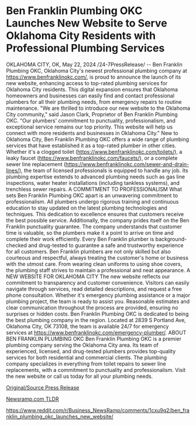 # Ben Franklin Plumbing OKC Launches New Website to Serve Oklahoma City Residents with Professional Plumbing Services

OKLAHOMA CITY, OK, May 22, 2024 /24-7PressRelease/ -- Ben Franklin Plumbing OKC, Oklahoma City's newest professional plumbing company at https://www.benfranklinokc.com/, is proud to announce the launch of its new website, enhancing access to top-rated plumbing services for Oklahoma City residents. This digital expansion ensures that Oklahoma homeowners and businesses can easily find and contact professional plumbers for all their plumbing needs, from emergency repairs to routine maintenance.   "We are thrilled to introduce our new website to the Oklahoma City community," said Jason Clark, Proprietor of Ben Franklin Plumbing OKC. "Our plumbers' commitment to punctuality, professionalism, and exceptional service remains our top priority. This website will help us connect with more residents and businesses in Oklahoma City."  New to Oklahoma City, Ben Franklin Plumbing OKC offers a wide range of plumbing services that have established it as a top-rated plumber in other cities. Whether it's a clogged toilet (https://www.benfranklinokc.com/toilets/), a leaky faucet (https://www.benfranklinokc.com/faucets/), or a complete sewer line replacement (https://www.benfranklinokc.com/sewer-and-drain-lines/), the team of licensed professionals is equipped to handle any job. Its plumbing expertise extends to advanced plumbing needs such as gas line inspections, water heater installations (including tankless systems), and trenchless sewer repairs.  A COMMITMENT TO PROFESSIONALISM  What sets Ben Franklin Plumbing OKC apart is an unwavering commitment to professionalism. All plumbers undergo rigorous training and continuous education to stay updated on the latest plumbing technologies and techniques. This dedication to excellence ensures that customers receive the best possible service. Additionally, the company prides itself on the Ben Franklin punctuality guarantee. The company understands that customer time is valuable, so the plumbers make it a point to arrive on time and complete their work efficiently.  Every Ben Franklin plumber is background-checked and drug-tested to guarantee a safe and trustworthy experience for all customers. Ben Franklin plumbers are not only skilled but also courteous and respectful, always treating the customer's home or business with the utmost care. From wearing clean uniforms to using shoe covers, the plumbing staff strives to maintain a professional and neat appearance.  A NEW WEBSITE FOR OKLAHOMA CITY  The new website reflects our commitment to transparency and customer convenience. Visitors can easily navigate through services, read detailed descriptions, and request a free phone consultation. Whether it's emergency plumbing assistance or a major plumbing project, the team is ready to assist you. Reasonable estimates and clear communication throughout the process are provided, ensuring no surprises or hidden costs.  Ben Franklin Plumbing OKC is dedicated to being the best plumbing company in the region. Located at 2839 S Portland Ave, Oklahoma City, OK 73108, the team is available 24/7 for emergency services at https://www.benfranklinokc.com/emergency-plumber/.  ABOUT BEN FRANKLIN PLUMBING OKC  Ben Franklin Plumbing OKC is a premier plumbing company serving the Oklahoma City area. Its team of experienced, licensed, and drug-tested plumbers provides top-quality services for both residential and commercial clients. The plumbing company specializes in everything from toilet repairs to sewer line replacements, with a commitment to punctuality and professionalism. Visit the new website or call us today for all your plumbing needs. 

[Original/Source Press Release](https://www.24-7pressrelease.com/press-release/511067/ben-franklin-plumbing-okc-launches-new-website-to-serve-oklahoma-city-residents-with-professional-plumbing-services)
                    

[Newsramp.com TLDR](None) 

https://www.reddit.com/r/Business_NewsRamp/comments/1cxu9q2/ben_franklin_plumbing_okc_launches_new_website/